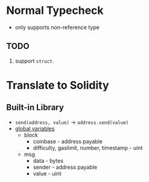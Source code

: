 # Normal Typecheck


 * only supports non-reference type

## TODO
 1. support `struct`.

# Translate to Solidity

## Built-in Library

* `send(address, value)` -> `address.send(value)` 
* [global variables](https://solidity.readthedocs.io/en/v0.5.3/miscellaneous.html#global-variables)
    * block
        * coinbase - address payable
        * difficulty, gaslimit, number, timestamp - uint
    * msg
        * data - bytes
        * sender - address payable
        * value - uint


